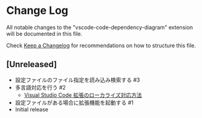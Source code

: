# Change Log

All notable changes to the "vscode-code-dependency-diagram" extension will be documented in this file.

Check [Keep a Changelog](http://keepachangelog.com/) for recommendations on how to structure this file.

## [Unreleased]

- 設定ファイルのファイル指定を読み込み検索する #3
- 多言語対応を行う #2
  - [Visual Studio Code 拡張のローカライズ対応方法](https://qiita.com/wraith13/items/8f873a1867a5cc2865a8)
- 設定ファイルがある場合に拡張機能を起動する #1
- Initial release
